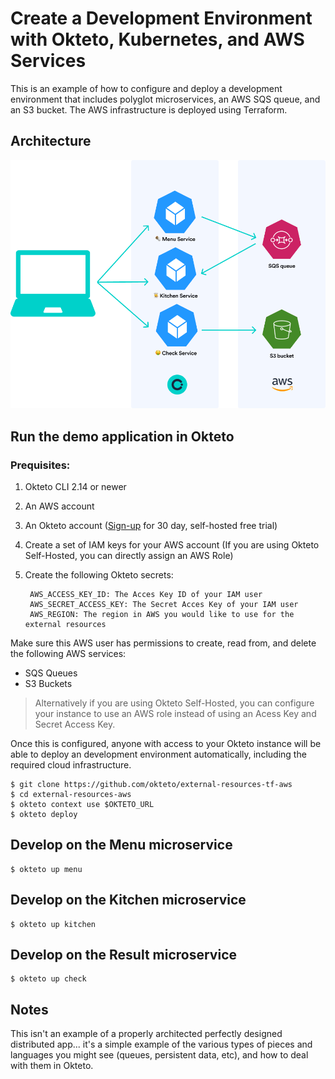 # Create a Development Environment with Okteto, Kubernetes, and AWS Services

This is an example of how to configure and deploy a development environment that includes polyglot microservices, an AWS SQS queue, and an S3 bucket. The AWS infrastructure is deployed using Terraform.

## Architecture

![Architecture diagram](https://raw.githubusercontent.com/okteto/external-resources-aws/main/docs/architecture.png)

## Run the demo application in Okteto

### Prequisites:
1. Okteto CLI 2.14 or newer
1. An AWS account
1. An Okteto account ([Sign-up](https://www.okteto.com/try-free/) for 30 day, self-hosted free trial)
1. Create a set of IAM keys for your AWS account (If you are using Okteto Self-Hosted, you can directly assign an AWS Role)
1. Create the following Okteto secrets:

        AWS_ACCESS_KEY_ID: The Acces Key ID of your IAM user
        AWS_SECRET_ACCESS_KEY: The Secret Acces Key of your IAM user
        AWS_REGION: The region in AWS you would like to use for the external resources

Make sure this AWS user has permissions to create, read from, and delete the following AWS services:

- SQS Queues
- S3 Buckets

> Alternatively if you are using Okteto Self-Hosted, you can configure your instance to use an AWS role instead of using an Acess Key and Secret Access Key.

Once this is configured, anyone with access to your Okteto instance will be able to deploy an development environment automatically, including the required cloud infrastructure.


```
$ git clone https://github.com/okteto/external-resources-tf-aws
$ cd external-resources-aws
$ okteto context use $OKTETO_URL
$ okteto deploy
```

## Develop on the Menu microservice

```
$ okteto up menu
```

## Develop on the Kitchen microservice

```
$ okteto up kitchen
```

## Develop on the Result microservice

```
$ okteto up check
```

## Notes

This isn't an example of a properly architected perfectly designed distributed app... it's a simple
example of the various types of pieces and languages you might see (queues, persistent data, etc), and how to
deal with them in Okteto.
